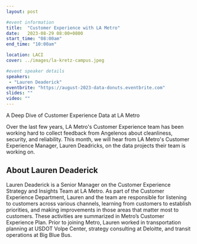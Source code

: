 ```yaml
---
layout: post

#event information
title:  "Customer Experience with LA Metro"
date:   2023-08-29 08:00+0800
start_time: "08:00am"
end_time: "10:00am"

location: LACI
cover: ../images/la-kretz-campus.jpeg

#event speaker details
speakers: 
 - "Lauren Deaderick"
eventbrite: "https://august-2023-data-donuts.eventbrite.com"
slides: ""
video: ""
---
```


A Deep Dive of Customer Experience Data at LA Metro

Over the last few years, LA Metro's Customer Experience team has been working hard to collect feedback from Angelenos about cleanliness, security, and reliability. This month, we will hear from LA Metro's Customer Experience Manager, Lauren Deadricks, on the data projects their team is working on.

## About Lauren Deaderick

Lauren Deaderick is a Senior Manager on the Customer Experience Strategy and Insights Team at LA Metro. As part of the Customer Experience Department, Lauren and the team are responsible for listening to customers across various channels, learning from customers to establish priorities, and making improvements in those areas that matter most to customers. These activities are summarized in Metro’s Customer Experience Plan. Prior to joining Metro, Lauren worked in transportation planning at USDOT Volpe Center, strategy consulting at Deloitte, and transit operations at Big Blue Bus.

